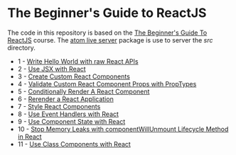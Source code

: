 # The Beginner's Guide to ReactJS

The code in this repository is based on the
[The Beginner's Guide To ReactJS](https://egghead.io/courses/the-beginner-s-guide-to-reactjs)
course.
The
[atom live server](https://atom.io/packages/atom-live-server)
package is use to server the _src_ directory.

* 1 - [Write Hello World with raw React APIs](01-js.html)
* 2 - [Use JSX with React](02-js.html)
* 3 - [Create Custom React Components](03-js.html)
* 4 - [Validate Custom React Component Props with PropTypes](04-js.html)
* 5 - [Conditionally Render A React Component](05-js.html)
* 6 - [Rerender a React Application](06-js.html)
* 7 - [Style React Components](07-js.html)
* 8 - [Use Event Handlers with React](08-js.html)
* 9 - [Use Component State with React](09-js.html)
* 10 - [Stop Memory Leaks with componentWillUnmount Lifecycle Method in React](10-js.html)
* 11 - [Use Class Components with React](11-js.html)
